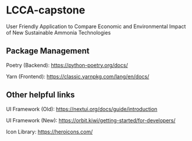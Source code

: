 # LCCA-capstone
User Friendly Application to Compare Economic and Environmental Impact of New Sustainable Ammonia Technologies

## Package Management
Poetry (Backend): https://python-poetry.org/docs/

Yarn (Frontend): https://classic.yarnpkg.com/lang/en/docs/

## Other helpful links
UI Framework (Old): https://nextui.org/docs/guide/introduction

UI Framework (New): https://orbit.kiwi/getting-started/for-developers/

Icon Library: https://heroicons.com/
